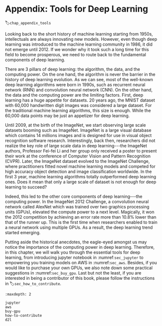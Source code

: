 # Appendix: Tools for Deep Learning
:label:`chap_appendix_tools`

Looking back to the short history of machine learning starting from 1950s, intellectuals are always innovating new models. However, even though deep learning was introduced to the machine learning community in 1986, it did not emerge until 2012. If we wonder why it took such a long time for this field to become prosperous, we need to route back to the fundamental components of deep learning. 


There are 3 pillars of deep learning: the algorithm, the data, and the computing power. 
On the one hand, the algorithm is never the barrier in the history of deep learning evolution. As we can see, most of the well-known deep learning algorithms were born in 1990s, such as recurrent neural network (RNN) and convolution neural network (CNN). On the other hand, the data and the computing power are the limiting factors. First, deep learning has a huge appetite for datasets. 20 years ago, the MNIST dataset with 60,000 handwritten digit images was considered a large dataset. For the traditional machine learning algorithms, this size is enough. While the 60,000 data points may be just an appetizer for deep learning. 


Until 2009, at the birth of the ImageNet, we start observing large scale datasets booming such as ImageNet. ImageNet is a large visual database which contains 14 millions images and is designed for use in visual object recognition software research. Interestingly, back then, researchers did not realize the key role of large scale data in deep learning---the ImageNet authors, Professor Fei-fei Li and her group only received a poster to present their work at the conference of Computer Vision and Pattern Recognition (CVPR). Later, the ImageNet dataset evolved to the ImageNet Challenge, where practitioners fitted novel machine learning models and competed for high accuracy object detection and image classification worldwide. In the first 3 year, machine learning algorithms totally outperformed deep learning ones. Does it mean that only a large scale of dataset is not enough for deep learning to succeed?


Indeed, this led to the other core components of deep learning---the computing power. In the ImageNet 2012 Challenge, a convolution neural network called AlexNet which was trained over two graphics processing units (GPUs), elevated the compute power to a next level. Magically, it won the 2012 competition by achieving an error rate more than $10.8\%$ lower than that of the runner up. This is the first time when researchers enabled to train a neural network using multiple GPUs. As a result, the deep learning trend started emerging.


Putting aside the historical anecdotes, the eagle-eyed amongst us may notice the importance of the computing power in deep learning. Therefore, in this chapter, we will walk you through the essential tools for deep learning, from introducing jupyter notebook in :numref:`sec_jupyter` to empowering you training models on AWS in :numref:`sec_aws`. Besides, if you would like to purchase your own GPUs, we also note down some practical suggestions in :numref:`sec_buy_gpu`. Last but not the least, if you are interested in being a contributor of this book, please follow the instructions in :label:`sec_how_to_contribute`.

```toc
:maxdepth: 2

jupyter
aws
buy-gpu
how-to-contribute
d2l
```

